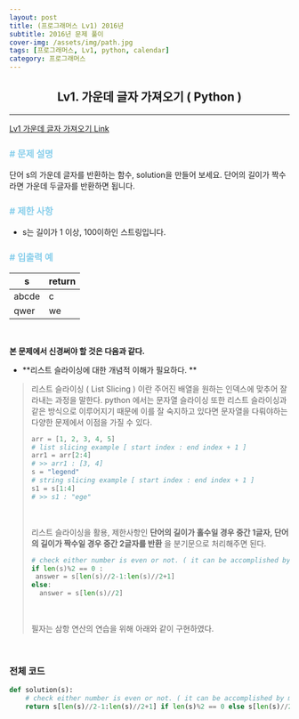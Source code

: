 ```yaml
---
layout: post
title: (프로그래머스 Lv1) 2016년
subtitle: 2016년 문제 풀이
cover-img: /assets/img/path.jpg
tags: [프로그래머스, Lv1, python, calendar]
category: 프로그래머스
---
```


<center>
  <h2>
    Lv1. 가운데 글자 가져오기 ( Python )
  </h2>
</center>


------

[Lv1 가운데 글자 가져오기 Link](https://programmers.co.kr/learn/courses/30/lessons/12903)

### <span style="color:skyblue"># 문제 설명</span>

단어 s의 가운데 글자를 반환하는 함수, solution을 만들어 보세요. 단어의 길이가 짝수라면 가운데 두글자를 반환하면 됩니다.

### <span style="color:skyblue"># 제한 사항</span>

- s는 길이가 1 이상, 100이하인 스트링입니다.

### <span style="color:skyblue"># 입출력 예</span>

| s     | return |
| ----- | ------ |
| abcde | c      |
| qwer  | we     |

<br>

 **본 문제에서 신경써야 할 것은 다음과 같다.**

- **리스트 슬라이싱에 대한 개념적 이해가 필요하다. **

>  리스트 슬라이싱 ( List Slicing ) 이란 주어진 배열을 원하는 인덱스에 맞추어 잘라내는 과정을 말한다. python 에서는 문자열 슬라이싱 또한 리스트 슬라이싱과 같은 방식으로 이루어지기 때문에 이를 잘 숙지하고 있다면 문자열을 다뤄야하는 다양한 문제에서 이점을 가질 수 있다. 
>
>  ```python
>  arr = [1, 2, 3, 4, 5]
>  # list slicing example [ start index : end index + 1 ] 
>  arr1 = arr[2:4]
>  # >> arr1 : [3, 4]
>  s = "legend"
>  # string slicing example [ start index : end index + 1 ]
>  s1 = s[1:4]
>  # >> s1 : "ege"
>  ```
>
>  <br>
>
>  리스트 슬라이싱을 활용, 제한사항인 **단어의 길이가 홀수일 경우 중간 1글자, 단어의 길이가 짝수일 경우 중간 2글자를 반환** 을 분기문으로 처리해주면 된다.
>
>  ```python
>  # check either number is even or not. ( it can be accomplished by modular computation )
>  if len(s)%2 == 0 :
>  	answer = s[len(s)//2-1:len(s)//2+1] 
>  else:
>    answer = s[len(s)//2]
>  ```
>
>  <br>
>
>  필자는 삼항 연산의 연습을 위해 아래와 같이 구현하였다.

<br>

### 전체 코드

```python
def solution(s):
  	# check either number is even or not. ( it can be accomplished by modular computation )
    return s[len(s)//2-1:len(s)//2+1] if len(s)%2 == 0 else s[len(s)//2]
```

